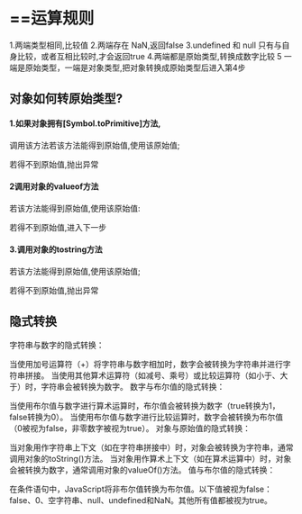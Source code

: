 

# ==运算规则



1.两端类型相同,比较值
2.两端存在 NaN,返回false
3.undefined 和 null 只有与自身比较，或者互相比较时,才会返回true
4.两端都是原始类型,转换成数字比较
5 一端是原始类型，一端是对象类型,把对象转换成原始类型后进入第4步

## 对象如何转原始类型?

#### 1.如果对象拥有[Symbol.toPrimitive]方法,

调用该方法若该方法能得到原始值,使用该原始值;

若得不到原始值,抛出异常

#### 2调用对象的valueof方法

若该方法能得到原始值,使用该原始值:

若得不到原始值,进入下一步

#### 3.调用对象的tostring方法

若该方法能得到原始值,使用该原始值;

若得不到原始值,抛出异常





## 隐式转换

字符串与数字的隐式转换：

当使用加号运算符（+）将字符串与数字相加时，数字会被转换为字符串并进行字符串拼接。
当使用其他算术运算符（如减号、乘号）或比较运算符（如小于、大于）时，字符串会被转换为数字。
数字与布尔值的隐式转换：

当使用布尔值与数字进行算术运算时，布尔值会被转换为数字（true转换为1，false转换为0）。
当使用布尔值与数字进行比较运算时，数字会被转换为布尔值（0被视为false，非零数字被视为true）。
对象与原始值的隐式转换：

当对象用作字符串上下文（如在字符串拼接中）时，对象会被转换为字符串，通常调用对象的toString()方法。
当对象用作算术上下文（如在算术运算中）时，对象会被转换为数字，通常调用对象的valueOf()方法。
值与布尔值的隐式转换：

在条件语句中，JavaScript将非布尔值转换为布尔值。以下值被视为false：false、0、空字符串、null、undefined和NaN。其他所有值都被视为true。